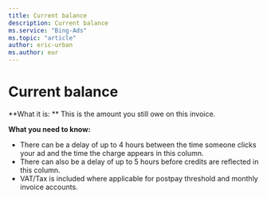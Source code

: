 ```yaml
---
title: Current balance
description: Current balance
ms.service: "Bing-Ads"
ms.topic: "article"
author: eric-urban
ms.author: eur
---
```


# Current balance

**What it is: ** This is the amount you still owe on this invoice.

**What you need to know:**
- There can be a delay of up to 4 hours between the time someone clicks your ad and the time the charge appears in this column.
- There can also be a delay of up to 5 hours before credits are reflected in this column.
- VAT/Tax is included where applicable for postpay threshold and monthly invoice accounts.


